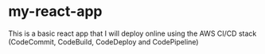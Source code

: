# my-react-app
This is a basic react app that I will deploy online using the AWS CI/CD stack (CodeCommit, CodeBuild, CodeDeploy and CodePipeline)

